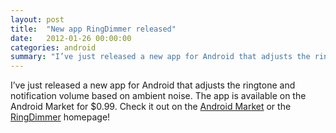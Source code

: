 ```yaml
---
layout: post
title:  "New app RingDimmer released"
date:   2012-01-26 00:00:00
categories: android
summary: "I’ve just released a new app for Android that adjusts the ringtone and notification volume based on ambient noise..."
---
```

I’ve just released a new app for Android that adjusts the ringtone and notification volume based on ambient noise. The app is available on the Android Market for $0.99. Check it out on the [Android Market](https://play.google.com/store/apps/details?id=com.michaelpardo.ringdimmer) or the [RingDimmer](http://www.ringdimmer.com/) homepage!
